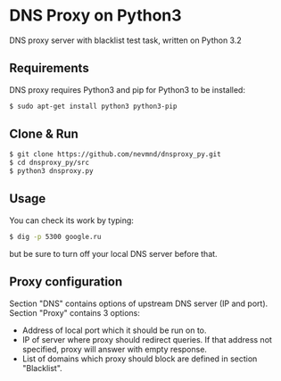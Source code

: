 DNS Proxy on Python3
========

DNS proxy server with blacklist test task, written on Python 3.2

## Requirements

DNS proxy requires Python3 and pip for Python3 to be installed:
```bash
$ sudo apt-get install python3 python3-pip
```
## Clone & Run

```bash
$ git clone https://github.com/nevmnd/dnsproxy_py.git
$ cd dnsproxy_py/src
$ python3 dnsproxy.py
```
## Usage

You can check its work by typing:
```bash
$ dig -p 5300 google.ru
```
but be sure to turn off your local DNS server before that.

## Proxy configuration

Section "DNS" contains options of upstream DNS server (IP and port).
Section "Proxy" contains 3 options:
  - Address of local port which it should be run on to. 
  - IP of server where proxy should redirect queries. If that address not specified, proxy will answer with empty response.
  - List of domains which proxy should block are defined in section "Blacklist".
